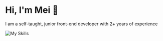 # Hi, I'm Mei 👋
I am a self-taught, junior front-end developer with 2+ years of experience 

![My Skills](https://skillicons.dev/icons?i=discord,figma,git,github,html,idea,java,js,md,nextjs,nodejs,supabase,tailwind,vercel,vscode)
